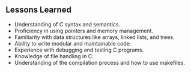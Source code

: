 ## Lessons Learned
- Understanding of C syntax and semantics.
- Proficiency in using pointers and memory management.
- Familiarity with data structures like arrays, linked lists, and trees.
- Ability to write modular and maintainable code.
- Experience with debugging and testing C programs.
- Knowledge of file handling in C.
- Understanding of the compilation process and how to use makefiles.
